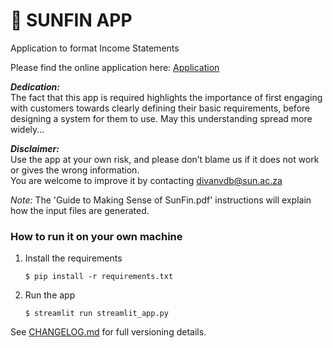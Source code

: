 # 🎈 SUNFIN APP

Application to format Income Statements

Please find the online application here: [Application](https://mss-sunfin.streamlit.app/)

**_Dedication:_**  
The fact that this app is required highlights the importance of first engaging with customers towards clearly defining their basic requirements, before designing a system for them to use. May this understanding spread more widely...

**_Disclaimer:_**  
Use the app at your own risk, and please don’t blame us if it does not work or gives the wrong information.  
You are welcome to improve it by contacting divanvdb@sun.ac.za 

_Note:_ The 'Guide to Making Sense of SunFin.pdf' instructions will explain how the input files are generated.

### How to run it on your own machine

1. Install the requirements

   ```
   $ pip install -r requirements.txt
   ```

2. Run the app

   ```
   $ streamlit run streamlit_app.py
   ```

See [CHANGELOG.md](./CHANGELOG.md) for full versioning details.

